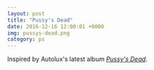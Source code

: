 ```yaml
---
layout: post
title: "Pussy's Dead"
date: 2016-12-16 12:00:01 +0000
img: pussys-dead.png
category: ps
---
```


Inspired by Autolux's latest album *[Pussy's Dead](http://www.autolux.net/)*.